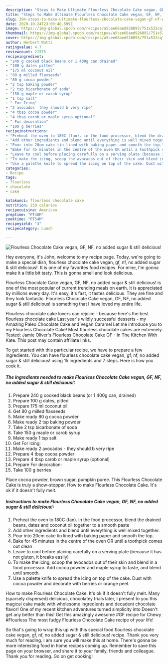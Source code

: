 ```yaml
---
description: "Steps to Make Ultimate Flourless Chocolate Cake vegan, GF, NF, no added sugar &amp;amp; still delicious!"
title: "Steps to Make Ultimate Flourless Chocolate Cake vegan, GF, NF, no added sugar &amp;amp; still delicious!"
slug: 394-steps-to-make-ultimate-flourless-chocolate-cake-vegan-gf-nf-no-added-sugar-and-amp-still-delicious
date: 2020-10-24T23:00:48.599Z
image: https://img-global.cpcdn.com/recipes/a5cee68aed926895/751x532cq70/flourless-chocolate-cake-vegan-gf-nf-no-added-sugar-still-delicious-recipe-main-photo.jpg
thumbnail: https://img-global.cpcdn.com/recipes/a5cee68aed926895/751x532cq70/flourless-chocolate-cake-vegan-gf-nf-no-added-sugar-still-delicious-recipe-main-photo.jpg
cover: https://img-global.cpcdn.com/recipes/a5cee68aed926895/751x532cq70/flourless-chocolate-cake-vegan-gf-nf-no-added-sugar-still-delicious-recipe-main-photo.jpg
author: Herbert Watts
ratingvalue: 4.7
reviewcount: 21575
recipeingredient:
- "240 g cooked black beans or 1 400g can drained"
- "100 g dates pitted"
- "175 ml coconut oil"
- "80 g milled flaxseeds"
- "80 g cocoa powder"
- "2 tsp baking powder"
- "2 tsp bicarbonate of soda"
- "150 g maple or carob syrup"
- "1 tsp salt"
- " For Icing"
- "2 avocados  they should b very ripe"
- "4 tbsp cocoa powder"
- "4 tbsp carob or maple syrup optional"
- " For decoration"
- "100 g berries"
recipeinstructions:
- "Preheat the oven to 180C (fan). in the food processor, blend the drained beans, dates and coconut oil together to a smooth paste"
- "Add other ingredients and blend until everything is well mixed together."
- "Pour into 20cm cake tin lined with baking paper and smooth the top."
- "Bake for 45 minutes in the centre of the oven OR until a toothpick comes out clean"
- "Leave to cool before placing carefully on a serving plate (because it has not gluten, it breaks easily)"
- "To make the icing, scoop the avocados out of their skin and blend in a food processor. Add cocoa powder and maple syrup to taste, and blend until smooth."
- "Use a palette knife to spread the icing on top of the cake. Dust with cocoa powder and decorate with berries or orange peel."
categories:
- Recipe
tags:
- flourless
- chocolate
- cake

katakunci: flourless chocolate cake 
nutrition: 259 calories
recipecuisine: American
preptime: "PT40M"
cooktime: "PT54M"
recipeyield: "3"
recipecategory: Lunch

---
```



![Flourless Chocolate Cake vegan, GF, NF, no added sugar &amp; still delicious!](https://img-global.cpcdn.com/recipes/a5cee68aed926895/751x532cq70/flourless-chocolate-cake-vegan-gf-nf-no-added-sugar-still-delicious-recipe-main-photo.jpg)

Hey everyone, it's John, welcome to my recipe page. Today, we're going to make a special dish, flourless chocolate cake vegan, gf, nf, no added sugar &amp; still delicious!. It is one of my favorites food recipes. For mine, I'm gonna make it a little bit tasty. This is gonna smell and look delicious.

Flourless Chocolate Cake vegan, GF, NF, no added sugar &amp; still delicious! is one of the most popular of current trending meals on earth. It is appreciated by millions every day. It's easy, it's fast, it tastes delicious. They are fine and they look fantastic. Flourless Chocolate Cake vegan, GF, NF, no added sugar &amp; still delicious! is something that I have loved my entire life.

Flourless chocolate cake lovers can rejoice - because here&#39;s the best flourless chocolate cake Last year&#39;s wildly successful desserts - my Amazing Paleo Chocolate Cake and Vegan Caramel Let me introduce you to my Flourless Chocolate Cake! Most flourless chocolate cakes are extremely. Tested: Jamie Oliver&#39;s Flourless Chocolate Cake GF - In The Kitchen With Kate. This post may contain affiliate links.


To get started with this particular recipe, we have to prepare a few ingredients. You can have flourless chocolate cake vegan, gf, nf, no added sugar &amp; still delicious! using 15 ingredients and 7 steps. Here is how you cook it.

<!--inarticleads1-->

##### The ingredients needed to make Flourless Chocolate Cake vegan, GF, NF, no added sugar &amp; still delicious!:

1. Prepare 240 g cooked black beans (or 1 400g can, drained)
1. Prepare 100 g dates, pitted
1. Prepare 175 ml coconut oil
1. Get 80 g milled flaxseeds
1. Make ready 80 g cocoa powder
1. Make ready 2 tsp baking powder
1. Take 2 tsp bicarbonate of soda
1. Take 150 g maple or carob syrup
1. Make ready 1 tsp salt
1. Get  For Icing:
1. Make ready 2 avocados - they should b very ripe
1. Prepare 4 tbsp cocoa powder
1. Prepare 4 tbsp carob or maple syrup (optional)
1. Prepare  For decoration:
1. Take 100 g berries


Place cocoa powder, brown sugar, pumpkin puree. This Flourless Chocolate Cake is truly a show-stopper. How to make Flourless Chocolate Cake. It&#39;s ok if it doesn&#39;t fully melt. 

<!--inarticleads2-->

##### Instructions to make Flourless Chocolate Cake vegan, GF, NF, no added sugar &amp; still delicious!:

1. Preheat the oven to 180C (fan). in the food processor, blend the drained beans, dates and coconut oil together to a smooth paste
1. Add other ingredients and blend until everything is well mixed together.
1. Pour into 20cm cake tin lined with baking paper and smooth the top.
1. Bake for 45 minutes in the centre of the oven OR until a toothpick comes out clean
1. Leave to cool before placing carefully on a serving plate (because it has not gluten, it breaks easily)
1. To make the icing, scoop the avocados out of their skin and blend in a food processor. Add cocoa powder and maple syrup to taste, and blend until smooth.
1. Use a palette knife to spread the icing on top of the cake. Dust with cocoa powder and decorate with berries or orange peel.


How to make Flourless Chocolate Cake. It&#39;s ok if it doesn&#39;t fully melt. Many (sparsely dispersed) delicious, chocolatey trials later, I present to you this magical cake made with wholesome ingredients and decadent chocolate flavor! One of my recent kitchen adventures turned simplicity into Doesn&#39;t get any better than this! Get this amazingly awesome #GF recipe for Chewy #Flourless The most fudgy Flourless Chocolate Cake recipe of your life! 

So that's going to wrap this up with this special food flourless chocolate cake vegan, gf, nf, no added sugar &amp; still delicious! recipe. Thank you very much for reading. I am sure you will make this at home. There's gonna be more interesting food in home recipes coming up. Remember to save this page on your browser, and share it to your family, friends and colleague. Thank you for reading. Go on get cooking!

